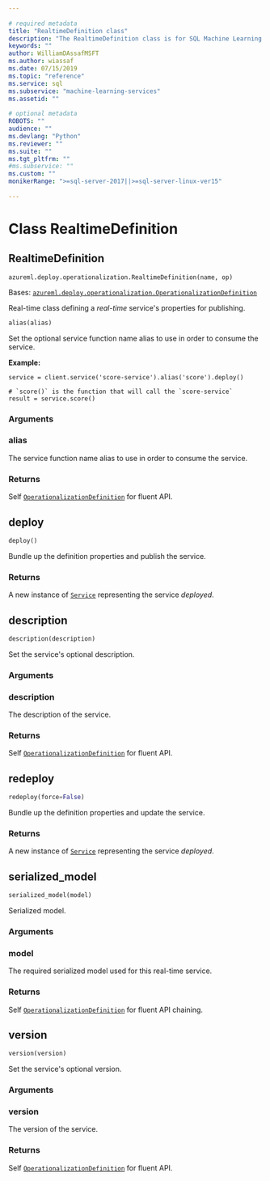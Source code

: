```yaml
--- 
 
# required metadata 
title: "RealtimeDefinition class"
description: "The RealtimeDefinition class is for SQL Machine Learning Services and Machine Learning Server for managing web services." 
keywords: "" 
author: WilliamDAssafMSFT
ms.author: wiassaf 
ms.date: 07/15/2019 
ms.topic: "reference" 
ms.service: sql
ms.subservice: "machine-learning-services" 
ms.assetid: "" 
 
# optional metadata 
ROBOTS: "" 
audience: "" 
ms.devlang: "Python" 
ms.reviewer: "" 
ms.suite: "" 
ms.tgt_pltfrm: "" 
#ms.subservice: "" 
ms.custom: ""
monikerRange: ">=sql-server-2017||>=sql-server-linux-ver15"
 
---
```


# Class RealtimeDefinition


## RealtimeDefinition



```
azureml.deploy.operationalization.RealtimeDefinition(name, op)
```




Bases: [`azureml.deploy.operationalization.OperationalizationDefinition`](operationalization-definition.md)

Real-time class defining a *real-time* service's properties for publishing.



```python
alias(alias)
```




Set the optional service function name alias to use in order to consume
the service.

**Example:**



```
service = client.service('score-service').alias('score').deploy()

# `score()` is the function that will call the `score-service`
result = service.score()
```



### Arguments


### alias

The service function name alias to use in order to consume
the service.


### Returns

Self [`OperationalizationDefinition`](operationalization-definition.md) for fluent API.



## deploy

```python
deploy()
```




Bundle up the definition properties and publish the service.


### Returns

A new instance of [`Service`](service.md) representing the
service *deployed*.



## description

```python
description(description)
```




Set the service's optional description.


### Arguments


### description

The description of the service.


### Returns

Self [`OperationalizationDefinition`](operationalization-definition.md) for fluent API.



## redeploy

```python
redeploy(force=False)
```




Bundle up the definition properties and update the service.


### Returns

A new instance of [`Service`](service.md) representing the
service *deployed*.



## serialized_model

```python
serialized_model(model)
```




Serialized model.


### Arguments


### model

The required serialized model used for this real-time
service.


### Returns

Self [`OperationalizationDefinition`](operationalization-definition.md) for fluent API
chaining.



## version

```python
version(version)
```




Set the service's optional version.


### Arguments


### version

The version of the service.


### Returns

Self [`OperationalizationDefinition`](operationalization-definition.md) for fluent API.
